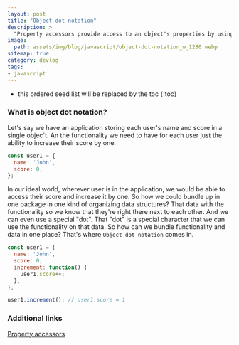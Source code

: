 ```yaml
---
layout: post
title: "Object dot notation"
description: >
  "Property accessors provide access to an object's properties by using the dot notation or the bracket notation." - MDN
image:
  path: assets/img/blog/javascript/object-dot-notation_w_1280.webp
sitemap: true
category: devlog
tags:
- javascript
---
```


* this ordered seed list will be replaced by the toc
{:toc}

### What is object dot notation?

Let's say we have an application storing each user's name and score in a single objec`t. An the functionality we need to have for each user just the ability to increase their score by one.

```javascript
const user1 = {
  name: 'John',
  score: 0,
};
```

In our ideal world, wherever user is in the application, we would be able to access their score and increase it by one. So how we could bundle up in one package in one kind of organizing data structures? That data with the functionality so we know that they're right there next to each other. And we can even use a special "dot". That "dot" is a special character that we can use the functionality on that data. So how can we bundle functionality and data in one place? That's where `Object dot notation` comes in.

```javascript
const user1 = {
  name: 'John',
  score: 0,
  increment: function() {
    user1.score++;
  },
};

user1.increment(); // user1.score = 1
```

### Additional links

[Property accessors](https://developer.mozilla.org/en-US/docs/Web/JavaScript/Reference/Operators/Property_accessors)